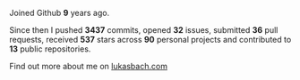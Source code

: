Joined Github **9** years ago.

Since then I pushed **3437** commits, opened **32** issues, submitted **36** pull requests, received **537** stars across **90** personal projects and contributed to **13** public repositories.

Find out more about me on [lukasbach.com](https://lukasbach.com)

